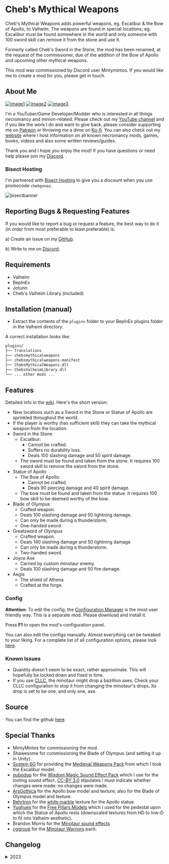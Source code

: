 # Cheb's Mythical Weapons

Cheb's Mythical Weapons adds powerful weapons, eg. Excalibur & the Bow of Apollo, to Valheim. The weapons are found in special locations; eg. Excalibur must be found somewhere in the world and only someone with 100 sword skill can remove it from the stone and use it.

Formerly called Cheb's Sword in the Stone, the mod has been renamed, at the request of the commissioner, due of the addition of the Bow of Apollo and upcoming other mythical weapons.

This mod was commissioned by Discord user Mintymintos. If you would like me to create a mod for you, please get in touch.

## About Me

[![image1](https://imgur.com/Fahi6sP.png)](https://necrobase.chebgonaz.com)
[![image2](https://imgur.com/X18OyQs.png)](https://ko-fi.com/chebgonaz)
[![image3](https://imgur.com/4e64jQ8.png)](https://www.patreon.com/chebgonaz?fan_landing=true)

I'm a YouTuber/Game Developer/Modder who is interested in all things necromancy and minion-related. Please check out my [YouTube channel](https://www.youtube.com/channel/UCPlZ1XnekiJxKymXbXyvkCg) and if you like the work I do and want to give back, please consider supporting me on [Patreon](https://www.patreon.com/chebgonaz?fan_landing=true) or throwing me a dime on [Ko-fi](https://ko-fi.com/chebgonaz). You can also check out my [website](https://necrobase.chebgonaz.com) where I host information on all known necromancy mods, games, books, videos and also some written reviews/guides.

Thank you and I hope you enjoy the mod! If you have questions or need help please join my [Discord](https://discord.gg/BweDFym6sc).

### Bisect Hosting

I'm partnered with [Bisect Hosting](https://bisecthosting.com/chebgonaz) to give you a discount when you use promocode `chebgonaz`.

![bisectbanner](https://www.bisecthosting.com/partners/custom-banners/b2629ae1-293a-4094-9d2d-002d14529a82.webp)

## Reporting Bugs & Requesting Features

If you would like to report a bug or request a feature, the best way to do it (in order from most preferable to least preferable) is:

a) Create an issue on my [GitHub](hhttps://github.com/jpw1991/chebs-mythical-weapons).

b) Write to me on [Discord](https://discord.gg/BweDFym6sc).

## Requirements

- Valheim
- BepInEx
- Jotunn
- Cheb's Valheim Library (included)

## Installation (manual)

- Extract the contents of the `plugins` folder to your BepInEx plugins folder in the Valheim directory.

A correct installation looks like:

```sh
plugins/
├── Translations
├── chebsmythicalweapons
├── chebsmythicalweapons.manifest
├── ChebsMythicalWeapons.dll
├── ChebsValheimLibrary.dll
└── ... other mods ...
```

## Features

Detailed info in the [wiki](https://github.com/jpw1991/chebs-mythical-weapons/wiki). Here's the short version:

- New locations such as a Sword in the Stone or Statue of Apollo are sprinkled throughout the world.
- If the player is worthy (has sufficient skill) they can take the mythical weapon from the location.
- Sword in the Stone
	- Excalibur:
		- Cannot be crafted.
		- Suffers no durability loss.
		- Deals 100 slashing damage and 50 spirit damage.
	- The sword must be found and taken from the stone. It requires 100 sword skill to remove the sword from the stone.
- Statue of Apollo
	- The Bow of Apollo:
		- Cannot be crafted.
		- Deals 90 piercing damage and 40 spirit damage.
	- The bow must be found and taken from the statue. It requires 100 bow skill to be deemed worthy of the bow.
- Blade of Olympus
	+ Crafted weapon.
	+ Deals 100 slashing damage and 50 lightning damage.
	+ Can only be made during a thunderstorm.
	+ One-handed sword.
- Greatsword of Olympus
	+ Crafted weapon.
	+ Deals 140 slashing damage and 50 lightning damage
	+ Can only be made during a thunderstorm.
	+ Two-handed sword.
- Joyce Axe
	+ Carried by custom minotaur enemy.
	+ Deals 100 slashing damage and 50 fire damage.
- Aegis
	+ The shield of Athena
	+ Crafted at the forge.

### Config

**Attention:** To edit the config, the [Configuration Manager](https://github.com/BepInEx/BepInEx.ConfigurationManager/releases) is the most user friendly way. This is a separate mod. Please download and install it.

Press **F1** to open the mod's configuration panel.

You can also edit the configs manually. Almost everything can be tweaked to your liking. For a complete list of all configuration options, please look [here](https://github.com/jpw1991/chebs-mythical-weapons/wiki/Configs).

### Known Issues

- Quantity doesn't seem to be exact, rather approximate. This will hopefully be locked down and fixed in time.
- If you use [CLLC](https://valheim.thunderstore.io/package/Smoothbrain/CreatureLevelAndLootControl/), the minotaur might drop a bazillion axes. Check your CLLC configuration to stop it from changing the minotaur's drops. Its drop is set to be one, and only one, axe.

## Source

You can find the github [here](https://github.com/jpw1991/chebs-mythical-weapons).

## Special Thanks

- MintyMintos for commissioning the mod.
- Shawesome for commissioning the Blade of Olympus (and setting it up in Unity).
- [System 6G](https://opengameart.org/users/system-g6) for providing the [Medieval Weapons Pack](https://opengameart.org/content/medieval-weapon-pack) from which I took the Excalibur model.
- [qubodup](https://opengameart.org/users/qubodup) for the [Wisdom Magic Sound Effect Pack](https://opengameart.org/content/wisdom-magic) which I use for the looting sound effect. [CC-BY 3.0](https://creativecommons.org/licenses/by/3.0/) stipulates I must indicate whether changes were made: no changes were made.
- [ArsGothica](https://www.artstation.com/arsgothica) for the Apollo bow model and texture; also for the Blade of Olympus model and texture.
- [Behrtron](https://opengameart.org/users/behrtron) for the [white marble](https://opengameart.org/content/4k-seamless-white-marble-stone-textures-public-domain) texture for the Apollo statue.
- [Yughues](https://opengameart.org/users/yughues) for the [Free Pillars Models](https://opengameart.org/content/free-pillars-models) which I used for the pedestal upon which the Statue of Apollo rests (downscaled textures from HD to low-D to fit into Valheim aesthetic).
- Brandon Morris for the [Minotaur sound effects](https://opengameart.org/content/osare-minotaur-sounds)
- [cggroup](https://assetstore.unity.com/publishers/24906) for the [Minotaur Warriors](https://assetstore.unity.com/packages/3d/characters/minotaur-warriors-80621) pack.

## Changelog

<details>
<summary>2023</summary>

 Date | Version | Notes 
--- | --- | ---
06/07/2024 | 4.5.3 | Fix problems like item costs not updating from config; add highest upgrade to Joyce axe
04/07/2024 | 4.5.2 | Change from requiring Flametal to requiring FlametalNew
03/07/2024 | 4.5.1 | Set up Aegis; add dynamic reflection of config changes to items; add a further upgrade level that takes Flametal
25/04/2024 | 4.5.0 | Prepare for ashlands; upgrade CVL
23/01/2023 | 4.4.0 | Add Aegis for evaluation
15/01/2023 | 4.3.4 | Update CVL and Jotunn
30/11/2023 | 4.3.3 | Fix issue of configs not syncing reliably
12/11/2023 | 4.3.1 | Fix crash when blocking with Apollo bow
08/09/2023 | 4.2.4 | expose Joyce axe's chop damage values to config
06/09/2023 | 4.2.3 | expose Joyce axe's tool tier to config
03/09/2023 | 4.2.2 | expose additional bow of apollo velocity values to config
31/08/2023 | 4.2.1 | update CVL & readme
23/08/2023 | 4.2.0 | update for new valheim patch
21/07/2023 | 4.1.0 | add two special attacks to minotaur; fix blade of olympus to be properly one handed
19/07/2023 | 4.0.0 | Make Blade of Olympus a one handed weapon; add Greatsword of Olympus as 2h weapon with appropriate stats; make dynamic Minotaur icon on minimap; streamline configs
19/07/2023 | 3.0.2 | expose gravity adjustment of Bow of Apollo projectiles to config
16/07/2023 | 3.0.1 | Fix bug of Joyce being craftable; update readme
16/07/2023 | 3.0.0 | Add Minotaur and Joyce axe
13/07/2023 | 2.1.0 | Add Blade of Olympus
06/07/2023 | 2.0.1 | Permit optional removal of projectile gravity from projectiles fired with the Bow of Apollo
05/07/2023 | 2.0.0 | Rename to Cheb's Mythical Weapons; Add bow & statue of Apollo; Add Sun Arrows
30/06/2023 | 1.1.1 | Implement the differing material requirements per level of upgrade as requested
25/06/2023 | 1.1.0 | Expose most sword stats to config
25/06/2023 | 1.0.1 | Permit upgrading of Excalibur
24/06/2023 | 1.0.0 | Release

</details>

